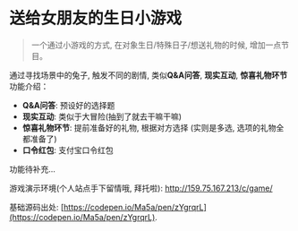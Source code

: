 # 送给女朋友的生日小游戏

> 一个通过小游戏的方式, 在对象生日/特殊日子/想送礼物的时候, 增加一点节目。

通过寻找场景中的兔子, 触发不同的剧情, 类似<b>Q&A问答</b>, <b>现实互动</b>, <b>惊喜礼物环节</b>
功能介绍：
<ul>
<li><b>Q&A问答</b>: 预设好的选择题</li>
<li><b>现实互动</b>: 类似于大冒险(抽到了就去干嘛干嘛)</li>
<li><b>惊喜礼物环节</b>: 提前准备好的礼物, 根据对方选择 (实则是多选, 选项的礼物全都准备了)</li>
<li><b>口令红包</b>: 支付宝口令红包</li></ul>
功能待补充...

游戏演示环境(个人站点手下留情哦, 拜托啦): http://159.75.167.213/c/game/


基础源码出处: [https://codepen.io/Ma5a/pen/zYgrqrL](https://codepen.io/Ma5a/pen/zYgrqrL).
